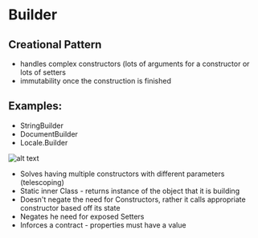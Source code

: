# Builder
## Creational Pattern
- handles complex constructors (lots of arguments for a constructor or lots of setters
- immutability once the construction is finished

## Examples:
- StringBuilder
- DocumentBuilder
- Locale.Builder

![alt text](https://i.imgur.com/OahUvHf.png "Builder UML Diagram")

- Solves having multiple constructors with different parameters (telescoping)
- Static inner Class - returns instance of the object that it is building
- Doesn't negate the need for Constructors, rather it calls appropriate constructor based off its state
- Negates he need for exposed Setters
- Inforces a contract - properties  must have a value
